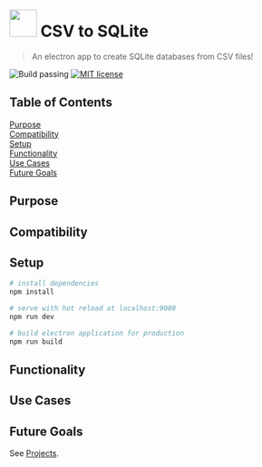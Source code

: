 # <img src="https://raw.githubusercontent.com/isaiahnields/csv-to-sqlite/master/build/icons/icon.png" width="48"> CSV to SQLite

> An electron app to create SQLite databases from CSV files!

![Build passing](https://img.shields.io/badge/build-passing-brightgreen.svg)
[![MIT license](https://img.shields.io/badge/license-MIT-blue.svg)]()

## Table of Contents

[Purpose](#purpose)<br>
[Compatibility](#compatibility)<br/>
[Setup](#setup)<br/>
[Functionality](#functionality)<br/>
[Use Cases](#use-cases)<br/>
[Future Goals](#future-goals)<br/>

## Purpose



## Compatibility



## Setup

``` bash
# install dependencies
npm install

# serve with hot reload at localhost:9080
npm run dev

# build electron application for production
npm run build


```

## Functionality



## Use Cases



## Future Goals

See [Projects](https://github.com/isaiahnields/csv-to-sqlite/projects).
